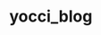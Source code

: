 # yocci_blog

<!--
YOCCI_ii BLOG:.
│  .editorconfig
│  README.md
│
├─.vscode
│      settings.json
│
├─dist
│  │  index.html
│  │
│  ├─common
│  │  ├─css
│  │  │      app.css
│  │  │      app.css.map
│  │  │
│  │  └─js
│  ├─img
│  │      pug_sass.png
│  │
│  └─page
│          contact.html
│
└─src
    ├─pug
    │  │  index.pug
    │  │
    │  └─page
    │          contact.pug
    │
    └─scss
        │  app.scss
        │  _fonts.scss
        │  _index.scss
        │  _mixin.scss
        │  _reset.scss
        │  _var.scss
        │
        ├─foundation
        ├─layout
        └─object
            ├─component
            ├─project
            └─utility
-->
